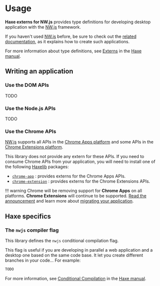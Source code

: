 # Usage
**Haxe externs for NW.js** provides type definitions for developing desktop application with the [NW.js](https://nwjs.io) framework.

If you haven't used [NW.js](https://nwjs.io) before, be sure to check out the [related documentation](https://docs.nwjs.io), as it explains how to create such applications.

For more information about type definitions, see [Externs](https://haxe.org/manual/lf-externs.html) in the [Haxe manual](https://haxe.org/manual/). 

## Writing an application

### Use the DOM APIs
TODO

### Use the Node.js APIs
TODO

### Use the Chrome APIs
[NW.js](https://nwjs.io) supports all APIs in the [Chrome Apps platform](https://developer.chrome.com/apps/api_index) and some APIs in the [Chrome Extensions platform](https://developer.chrome.com/extensions/api_index).

This library does not provide any extern for these APIs. If you need to consume Chrome APIs from your application, you will need to install one of the following [Haxelib](https://lib.haxe.org) packages:

- [`chrome-app`](https://lib.haxe.org/p/chrome-app) : provides externs for the Chrome Apps APIs.
- [`chrome-extension`](https://lib.haxe.org/p/chrome-extension) : provides externs for the Chrome Extensions APIs.

!!! warning
	Chrome will be removing support for **Chrome Apps** on all platforms. **Chrome Extensions** will continue to be supported. [Read the announcement](https://blog.chromium.org/2020/01/moving-forward-from-chrome-apps.html) and learn more about [migrating your application](https://developers.chrome.com/apps/migration).

## Haxe specifics

### The `nwjs` compiler flag
This library defines the `nwjs` conditional compilation flag.

This flag is useful if you are developing in parallel a web application and a desktop one based on the same code base.
It let you create different branches in your code... For example:

```haxe
TODO
```

For more information, see [Conditional Compilation](https://haxe.org/manual/lf-condition-compilation.html) in the [Haxe manual](https://haxe.org/manual/).
